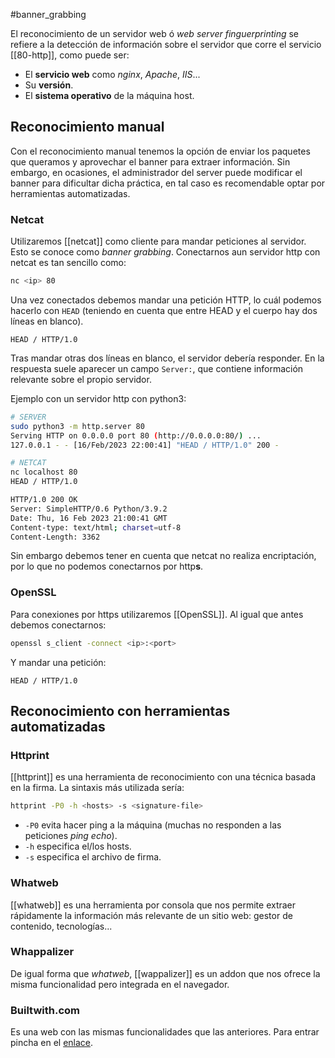 #banner_grabbing

El reconocimiento de un servidor web ó *web server finguerprinting* se refiere a la detección de información sobre el servidor  que corre el servicio [[80-http]], como puede ser:

- El **servicio web** como *nginx*, *Apache*, *IIS*...
- Su **versión**.
- El **sistema operativo** de la máquina host.


## Reconocimiento manual

Con el reconocimiento manual tenemos la opción de enviar los paquetes que queramos y aprovechar el banner para extraer información. Sin embargo, en ocasiones, el administrador del server puede modificar el banner para dificultar dicha práctica, en tal caso es recomendable optar por herramientas automatizadas.

### Netcat

Utilizaremos [[netcat]] como cliente para mandar peticiones al servidor. Esto se conoce como *banner grabbing*. Conectarnos aun servidor http con netcat es tan sencillo como:

```bash
nc <ip> 80
```

Una vez conectados debemos mandar una petición HTTP, lo cuál podemos hacerlo con `HEAD` (teniendo en cuenta que entre HEAD y el cuerpo hay dos líneas en blanco).

```http
HEAD / HTTP/1.0
```

Tras mandar otras dos líneas en blanco, el servidor debería responder. En la respuesta suele aparecer un campo `Server:`, que contiene información relevante sobre el propio servidor.

Ejemplo con un servidor http con python3:

```bash
# SERVER
sudo python3 -m http.server 80
Serving HTTP on 0.0.0.0 port 80 (http://0.0.0.0:80/) ...
127.0.0.1 - - [16/Feb/2023 22:00:41] "HEAD / HTTP/1.0" 200 -
```
```bash
# NETCAT
nc localhost 80
HEAD / HTTP/1.0

HTTP/1.0 200 OK
Server: SimpleHTTP/0.6 Python/3.9.2
Date: Thu, 16 Feb 2023 21:00:41 GMT
Content-type: text/html; charset=utf-8
Content-Length: 3362
```

Sin embargo debemos tener en cuenta que netcat no realiza encriptación, por lo que no podemos conectarnos por http**s**.

### OpenSSL

Para conexiones por https utilizaremos [[OpenSSL]]. Al igual que antes debemos conectarnos:

```bash
openssl s_client -connect <ip>:<port>
```

Y mandar una petición:

```http
HEAD / HTTP/1.0
```


## Reconocimiento con herramientas automatizadas

### Httprint

[[httprint]] es una herramienta de reconocimiento con una técnica basada en la firma. La sintaxis más utilizada sería:

```bash
httprint -P0 -h <hosts> -s <signature-file>
```

- `-P0` evita hacer ping a la máquina (muchas no responden a las peticiones *ping echo*).
- `-h` especifica el/los hosts.
- `-s` especifica el archivo de firma.

### Whatweb

[[whatweb]] es una herramienta por consola que nos permite extraer rápidamente la información más relevante de un sitio web: gestor de contenido, tecnologías...

### Whappalizer

De igual forma que *whatweb*, [[wappalizer]] es un addon que nos ofrece la misma funcionalidad pero integrada en el navegador.

### Builtwith.com

Es una web con las mismas funcionalidades que las anteriores. Para entrar pincha en el [enlace](https://builtwith.com/).